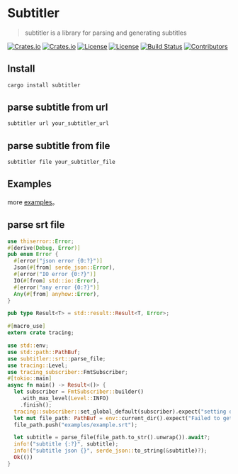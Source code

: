 # Subtitler

> subtitler is a library for parsing and generating subtitles

[![Crates.io](https://img.shields.io/crates/v/subtitler?style=flat-square)](https://crates.io/crates/subtitler)
[![Crates.io](https://img.shields.io/crates/d/subtitler?style=flat-square)](https://crates.io/crates/subtitler)
[![License](https://img.shields.io/badge/license-Apache%202.0-blue?style=flat-square)](LICENSE-APACHE)
[![License](https://img.shields.io/badge/license-MIT-blue?style=flat-square)](LICENSE-MIT)
[![Build Status](https://img.shields.io/github/actions/workflow/status/subtitle-rs/subtitler/rust.yml?branch=main&style=flat-square)](https://github.com/subtitle-rs/subtitler/actions/workflows/rust.yml?query=branch%3Amain)
[![Contributors](https://img.shields.io/github/contributors/subtitle-rs/subtitler?style=flat-square)](https://github.com/subtitle-rs/subtitler/graphs/contributors)

## Install

```sh
cargo install subtitler
```

## parse subtitle from url

```sh
subtitler url your_subtitler_url
```

## parse subtitle from file

```sh
subtitler file your_subtitler_file
```

## Examples

more [examples](https://github.com/subtitle-rs/subtitler/tree/main/examples)。

## parse srt file

```rust
use thiserror::Error;
#[derive(Debug, Error)]
pub enum Error {
  #[error("json error {0:?}")]
  Json(#[from] serde_json::Error),
  #[error("IO error {0:?}")]
  IO(#[from] std::io::Error),
  #[error("any error {0:?}")]
  Any(#[from] anyhow::Error),
}

pub type Result<T> = std::result::Result<T, Error>;

#[macro_use]
extern crate tracing;

use std::env;
use std::path::PathBuf;
use subtitler::srt::parse_file;
use tracing::Level;
use tracing_subscriber::FmtSubscriber;
#[tokio::main]
async fn main() -> Result<()> {
  let subscriber = FmtSubscriber::builder()
    .with_max_level(Level::INFO)
    .finish();
  tracing::subscriber::set_global_default(subscriber).expect("setting default subscriber failed");
  let mut file_path: PathBuf = env::current_dir().expect("Failed to get current_dir");
  file_path.push("examples/example.srt");

  let subtitle = parse_file(file_path.to_str().unwrap()).await?;
  info!("subtitle {:?}", subtitle);
  info!("subtitle json {}", serde_json::to_string(&subtitle)?);
  Ok(())
}
```
